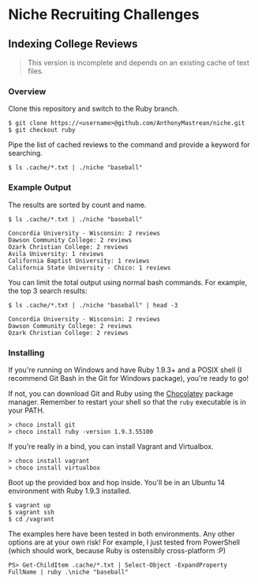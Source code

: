 # Niche Recruiting Challenges

## Indexing College Reviews

> This version is incomplete and depends on an existing cache of text files.

### Overview

Clone this repository and switch to the Ruby branch.

```
$ git clone https://<username>@github.com/AnthonyMastrean/niche.git
$ git checkout ruby
```

Pipe the list of cached reviews to the command and provide a keyword for searching.

```
$ ls .cache/*.txt | ./niche "baseball"
```

### Example Output

The results are sorted by count and name.

```
$ ls .cache/*.txt | ./niche "baseball"

Concordia University - Wisconsin: 2 reviews
Dawson Community College: 2 reviews
Ozark Christian College: 2 reviews
Avila University: 1 reviews
California Baptist University: 1 reviews
California State University - Chico: 1 reviews
```

You can limit the total output using normal bash commands. For example, the top 3 search results:

```
$ ls .cache/*.txt | ./niche "baseball" | head -3

Concordia University - Wisconsin: 2 reviews
Dawson Community College: 2 reviews
Ozark Christian College: 2 reviews
```

### Installing

If you're running on Windows and have Ruby 1.9.3+ and a POSIX shell (I recommend Git Bash in the Git for Windows package), you're ready to go!

If not, you can download Git and Ruby using the [Chocolatey](http://chocolatey.org) package manager. Remember to restart your shell so that the `ruby` executable is in your PATH.

```
> choco install git
> choco install ruby -version 1.9.3.55100
```

If you're really in a bind, you can install Vagrant and Virtualbox.

```
> choco install vagrant
> choco install virtualbox
```

Boot up the provided box and hop inside. You'll be in an Ubuntu 14 environment with Ruby 1.9.3 installed.

```
$ vagrant up
$ vagrant ssh
$ cd /vagrant
```

The examples here have been tested in both environments. Any other options are at your own risk! For example, I just tested from PowerShell (which should work, because Ruby is ostensibly cross-platform :P)

```
PS> Get-ChildItem .cache/*.txt | Select-Object -ExpandProperty FullName | ruby .\niche "baseball"
```
